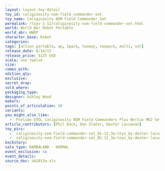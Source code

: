 ```yaml
---
layout: layout-toy-detail 
toy_id: caliginosity-nom-field-commander-set
toy_name: Caliginosity NOM Field Commander Set
permalink: /toys-1-12/caliginosity-nom-field-commander-set.html
world: World War Robot Portable
world_abr: WWRP
character_base: Robot
categories: 
tags: [action portable, ap, 2pack, twoway, twopack, multi, set]
release_date: 8/16/13
release_price: $125 USD
scale: one twelve
size: 
comes_with: 
edition_qty: 
exclusive: 
secret_drop: 
sold_where: 
packaging_type: 
designer: Ashley Wood
makers: 
points_of_articulation: 30
variants: 
you_might_also_like:
  -  Prelude EVOL Caliginosity NOM Field Commanders Plus Bertie MK2 Set 
article_contributors: [Phil Back, Don Slater, Dexter Lacuanan]
toy_pics: 
  -  caliginosity-nom-field-commander-set_01-12_3a-toys_by-dexter-lacuanan-via_instagram.jpg
  -  caliginosity-nom-field-commander-set_02-12_3a-toys_by-dexter-lacuanan-via_instagram.jpg
backstory: 
sale_type: BAMBALAND - NORMAL
event_exclusive: no
event_details: 
source_doc: 3A2013a.xls
---
```

